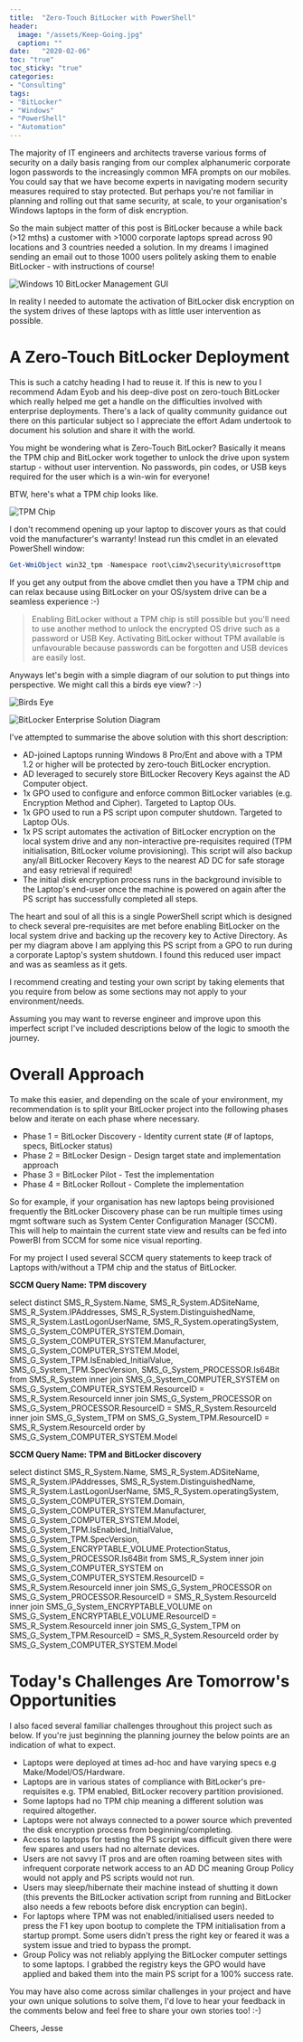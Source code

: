 ```yaml
---
title:  "Zero-Touch BitLocker with PowerShell"
header:
  image: "/assets/Keep-Going.jpg"
  caption: ""
date:   "2020-02-06"
toc: "true"
toc_sticky: "true"
categories: 
- "Consulting"
tags: 
- "BitLocker"
- "Windows"
- "PowerShell"
- "Automation"
---
```

The majority of IT engineers and architects traverse various forms of security on a daily basis ranging from our complex alphanumeric corporate logon passwords to the increasingly common MFA prompts on our mobiles. You could say that we have become experts in navigating modern security measures required to stay protected. But perhaps you're not familiar in planning and rolling out that same security, at scale, to your organisation's Windows laptops in the form of disk encryption.

So the main subject matter of this post is BitLocker because a while back (>12 mths) a customer with >1000 corporate laptops spread across 90 locations and 3 countries needed a solution. In my dreams I imagined sending an email out to those 1000 users politely asking them to enable BitLocker - with instructions of course!

![Windows 10 BitLocker Management GUI](/assets/BitLocker-capture-300x105.png "Windows 10 BitLocker Management GUI")

In reality I needed to automate the activation of BitLocker disk encryption on the system drives of these laptops with as little user intervention as possible.

<h1><b>A Zero-Touch BitLocker Deployment</b></h1>

This is such a catchy heading I had to reuse it. If this is new to you I recommend Adam Eyob and his deep-dive post on zero-touch BitLocker which really helped me get a handle on the difficulties involved with enterprise deployments. There's a lack of quality community guidance out there on this particular subject so I appreciate the effort Adam undertook to document his solution and share it with the world.

You might be wondering what is Zero-Touch BitLocker? Basically it means the TPM chip and BitLocker work together to unlock the drive upon system startup - without user intervention. No passwords, pin codes, or USB keys required for the user which is a win-win for everyone!

BTW, here's what a TPM chip looks like.

![TPM Chip](/assets/TPM_Asus-2-300x255.jpg "Source = Wikipedia")

I don't recommend opening up your laptop to discover yours as that could void the manufacturer's warranty! Instead run this cmdlet in an elevated PowerShell window:

```powershell
Get-WmiObject win32_tpm -Namespace root\cimv2\security\microsofttpm
```

If you get any output from the above cmdlet then you have a TPM chip and can relax because using BitLocker on your OS/system drive can be a seamless experience :-)

> Enabling BitLocker without a TPM chip is still possible but you'll need to use another method to unlock the encrypted OS drive such as a password or USB Key. Activating BitLocker without TPM available is unfavourable because passwords can be forgotten and USB devices are easily lost.

Anyways let's begin with a simple diagram of our solution to put things into perspective. We might call this a birds eye view? :-)

![Birds Eye](/assets/Birds_eye.png)

![BitLocker Enterprise Solution Diagram](/assets/BitLocker-Design-Diagram.png "BitLocker Enterprise Solution Diagram")

I've attempted to summarise the above solution with this short description:

* AD-joined Laptops running Windows 8 Pro/Ent and above with a TPM 1.2 or higher will be protected by zero-touch BitLocker encryption.
* AD leveraged to securely store BitLocker Recovery Keys against the AD Computer object.
* 1x GPO used to configure and enforce common BitLocker variables (e.g. Encryption Method and Cipher). Targeted to Laptop OUs.
* 1x GPO used to run a PS script upon computer shutdown. Targeted to Laptop OUs.
* 1x PS script automates the activation of BitLocker encryption on the local system drive and any non-interactive pre-requisites required (TPM initialisation, BitLocker volume provisioning). This script will also backup any/all BitLocker Recovery Keys to the nearest AD DC for safe storage and easy retrieval if required!
* The initial disk encryption process runs in the background invisible to the Laptop's end-user once the machine is powered on again after the PS script has successfully completed all steps.

The heart and soul of all this is a single PowerShell script which is designed to check several pre-requisites are met before enabling BitLocker on the local system drive and backing up the recovery key to Active Directory. As per my diagram above I am applying this PS script from a GPO to run during a corporate Laptop's system shutdown. I found this reduced user impact and was as seamless as it gets.

I recommend creating and testing your own script by taking elements that you require from below as some sections may not apply to your environment/needs.

<script src="https://gist.github.com/jesseloudon/7f7482916c2c4c993948c2157a537045.js"></script>

Assuming you may want to reverse engineer and improve upon this imperfect script I've included descriptions below of the logic to smooth the journey.


<h1><b>Overall Approach</b></h1>

To make this easier, and depending on the scale of your environment, my recommendation is to split your BitLocker project into the following phases below and iterate on each phase where necessary.

* Phase 1 = BitLocker Discovery - Identity current state (# of laptops, specs, BitLocker status)
* Phase 2 = BitLocker Design - Design target state and implementation approach
* Phase 3 = BitLocker Pilot - Test the implementation
* Phase 4 = BitLocker Rollout - Complete the implementation

So for example, if your organisation has new laptops being provisioned frequently the BitLocker Discovery phase can be run multiple times using mgmt software such as System Center Configuration Manager (SCCM). This will help to maintain the current state view and results can be fed into PowerBI from SCCM for some nice visual reporting.

For my project I used several SCCM query statements to keep track of Laptops with/without a TPM chip and the status of BitLocker.

<b>SCCM Query Name: TPM discovery</b>

select distinct SMS_R_System.Name, SMS_R_System.ADSiteName, SMS_R_System.IPAddresses, SMS_R_System.DistinguishedName, SMS_R_System.LastLogonUserName, SMS_R_System.operatingSystem, SMS_G_System_COMPUTER_SYSTEM.Domain, SMS_G_System_COMPUTER_SYSTEM.Manufacturer, SMS_G_System_COMPUTER_SYSTEM.Model, SMS_G_System_TPM.IsEnabled_InitialValue, SMS_G_System_TPM.SpecVersion, SMS_G_System_PROCESSOR.Is64Bit from SMS_R_System inner join SMS_G_System_COMPUTER_SYSTEM on SMS_G_System_COMPUTER_SYSTEM.ResourceID = SMS_R_System.ResourceId inner join SMS_G_System_PROCESSOR on SMS_G_System_PROCESSOR.ResourceID = SMS_R_System.ResourceId inner join SMS_G_System_TPM on SMS_G_System_TPM.ResourceID = SMS_R_System.ResourceId order by SMS_G_System_COMPUTER_SYSTEM.Model

<b>SCCM Query Name: TPM and BitLocker discovery</b>

select distinct SMS_R_System.Name, SMS_R_System.ADSiteName, SMS_R_System.IPAddresses, SMS_R_System.DistinguishedName, SMS_R_System.LastLogonUserName, SMS_R_System.operatingSystem, SMS_G_System_COMPUTER_SYSTEM.Domain, SMS_G_System_COMPUTER_SYSTEM.Manufacturer, SMS_G_System_COMPUTER_SYSTEM.Model, SMS_G_System_TPM.IsEnabled_InitialValue, SMS_G_System_TPM.SpecVersion, SMS_G_System_ENCRYPTABLE_VOLUME.ProtectionStatus, SMS_G_System_PROCESSOR.Is64Bit from SMS_R_System inner join SMS_G_System_COMPUTER_SYSTEM on SMS_G_System_COMPUTER_SYSTEM.ResourceID = SMS_R_System.ResourceId inner join SMS_G_System_PROCESSOR on SMS_G_System_PROCESSOR.ResourceID = SMS_R_System.ResourceId inner join SMS_G_System_ENCRYPTABLE_VOLUME on SMS_G_System_ENCRYPTABLE_VOLUME.ResourceID = SMS_R_System.ResourceId inner join SMS_G_System_TPM on SMS_G_System_TPM.ResourceID = SMS_R_System.ResourceId order by SMS_G_System_COMPUTER_SYSTEM.Model

<h1><b>Today's Challenges Are Tomorrow's Opportunities</b></h1>

I also faced several familiar challenges throughout this project such as below. If you're just beginning the planning journey the below points are an indication of what to expect.

* Laptops were deployed at times ad-hoc and have varying specs e.g Make/Model/OS/Hardware.
* Laptops are in various states of compliance with BitLocker's pre-requisites e.g. TPM enabled, BitLocker recovery partition provisioned.
* Some laptops had no TPM chip meaning a different solution was required altogether.
* Laptops were not always connected to a power source which prevented the disk encryption process from beginning/completing.
* Access to laptops for testing the PS script was difficult given there were few spares and users had no alternate devices.
* Users are not savvy IT pros and are often roaming between sites with infrequent corporate network access to an AD DC meaning Group Policy would not apply and PS scripts would not run.
* Users may sleep/hibernate their machine instead of shutting it down (this prevents the BitLocker activation script from running and BitLocker also needs a few reboots before disk encryption can begin).
* For laptops where TPM was not enabled/initialised users needed to press the F1 key upon bootup to complete the TPM initialisation from a startup prompt. Some users didn't press the right key or feared it was a system issue and tried to bypass the prompt.
* Group Policy was not reliably applying the BitLocker computer settings to some laptops. I grabbed the registry keys the GPO would have applied and baked them into the main PS script for a 100% success rate.

You may have also come across similar challenges in your project and have your own unique solutions to solve them, I'd love to hear your feedback in the comments below and feel free to share your own stories too! :-)

Cheers,
Jesse